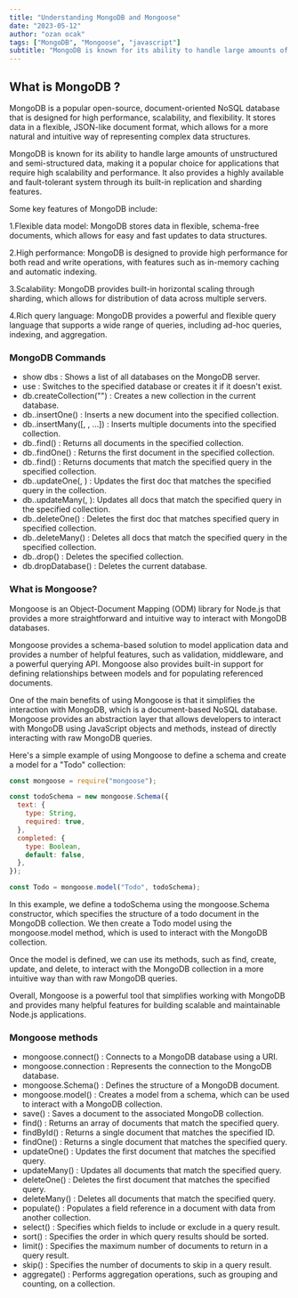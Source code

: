 ```yaml
---
title: "Understanding MongoDB and Mongoose"
date: "2023-05-12"
author: "ozan ocak"
tags: ["MongoDB", "Mongoose", "javascript"]
subtitle: "MongoDB is known for its ability to handle large amounts of unstructured ...."
---
```


## What is MongoDB ?

MongoDB is a popular open-source, document-oriented NoSQL database that is designed for high performance, scalability, and flexibility. It stores data in a flexible, JSON-like document format, which allows for a more natural and intuitive way of representing complex data structures.

MongoDB is known for its ability to handle large amounts of unstructured and semi-structured data, making it a popular choice for applications that require high scalability and performance. It also provides a highly available and fault-tolerant system through its built-in replication and sharding features.

Some key features of MongoDB include:

1.Flexible data model: MongoDB stores data in flexible, schema-free documents, which allows for easy and fast updates to data structures.

2.High performance: MongoDB is designed to provide high performance for both read and write operations, with features such as in-memory caching and automatic indexing.

3.Scalability: MongoDB provides built-in horizontal scaling through sharding, which allows for distribution of data across multiple servers.

4.Rich query language: MongoDB provides a powerful and flexible query language that supports a wide range of queries, including ad-hoc queries, indexing, and aggregation.

### MongoDB Commands

- show dbs : Shows a list of all databases on the MongoDB server.
- use <database-name> : Switches to the specified database or creates it if it doesn't exist.
- db.createCollection("<collection-name>") : Creates a new collection in the current database.
- db.<collection-name>.insertOne(<document>) : Inserts a new document into the specified collection.
- db.<collection-name>.insertMany([<document1>, <document2>, ...]) : Inserts multiple documents into the specified collection.
- db.<collection-name>.find() : Returns all documents in the specified collection.
- db.<collection-name>.findOne() : Returns the first document in the specified collection.
- db.<collection-name>.find(<query>) : Returns documents that match the specified query in the specified collection.
- db.<collection-name>.updateOne(<query>, <update>) : Updates the first doc that matches the specified query in the collection.
- db.<collection-name>.updateMany(<query>, <update>): Updates all docs that match the specified query in the specified collection.
- db.<collection-name>.deleteOne(<query>) : Deletes the first doc that matches specified query in specified collection.
- db.<collection-name>.deleteMany(<query>) : Deletes all docs that match the specified query in the specified collection.
- db.<collection-name>.drop() : Deletes the specified collection.
- db.dropDatabase() : Deletes the current database.

### What is Mongoose?

Mongoose is an Object-Document Mapping (ODM) library for Node.js that provides a more straightforward and intuitive way to interact with MongoDB databases.

Mongoose provides a schema-based solution to model application data and provides a number of helpful features, such as validation, middleware, and a powerful querying API. Mongoose also provides built-in support for defining relationships between models and for populating referenced documents.

One of the main benefits of using Mongoose is that it simplifies the interaction with MongoDB, which is a document-based NoSQL database. Mongoose provides an abstraction layer that allows developers to interact with MongoDB using JavaScript objects and methods, instead of directly interacting with raw MongoDB queries.

Here's a simple example of using Mongoose to define a schema and create a model for a "Todo" collection:

```javascript
const mongoose = require("mongoose");

const todoSchema = new mongoose.Schema({
  text: {
    type: String,
    required: true,
  },
  completed: {
    type: Boolean,
    default: false,
  },
});

const Todo = mongoose.model("Todo", todoSchema);
```

In this example, we define a todoSchema using the mongoose.Schema constructor, which specifies the structure of a todo document in the MongoDB collection. We then create a Todo model using the mongoose.model method, which is used to interact with the MongoDB collection.

Once the model is defined, we can use its methods, such as find, create, update, and delete, to interact with the MongoDB collection in a more intuitive way than with raw MongoDB queries.

Overall, Mongoose is a powerful tool that simplifies working with MongoDB and provides many helpful features for building scalable and maintainable Node.js applications.

### Mongoose methods

- mongoose.connect() : Connects to a MongoDB database using a URI.
- mongoose.connection : Represents the connection to the MongoDB database.
- mongoose.Schema() : Defines the structure of a MongoDB document.
- mongoose.model() : Creates a model from a schema, which can be used to interact with a MongoDB collection.
- save() : Saves a document to the associated MongoDB collection.
- find() : Returns an array of documents that match the specified query.
- findById() : Returns a single document that matches the specified ID.
- findOne() : Returns a single document that matches the specified query.
- updateOne() : Updates the first document that matches the specified query.
- updateMany() : Updates all documents that match the specified query.
- deleteOne() : Deletes the first document that matches the specified query.
- deleteMany() : Deletes all documents that match the specified query.
- populate() : Populates a field reference in a document with data from another collection.
- select() : Specifies which fields to include or exclude in a query result.
- sort() : Specifies the order in which query results should be sorted.
- limit() : Specifies the maximum number of documents to return in a query result.
- skip() : Specifies the number of documents to skip in a query result.
- aggregate() : Performs aggregation operations, such as grouping and counting, on a collection.

